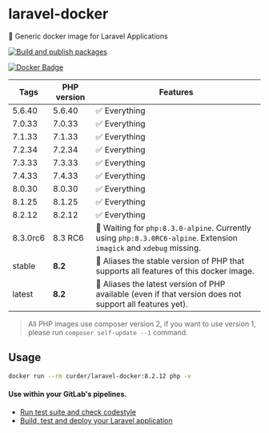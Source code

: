 # laravel-docker

🐳 Generic docker image for Laravel Applications

[![Build and publish packages](https://github.com/curder/laravel-docker/actions/workflows/packages.yml/badge.svg?branch=master)](https://github.com/curder/laravel-docker/actions/workflows/packages.yml)

[![Docker Badge](https://img.shields.io/docker/pulls/curder/laravel-docker)](https://hub.docker.com/r/curder/laravel-docker/)

| Tags     | PHP version | Features                                                                                                            |
|----------|-------------|---------------------------------------------------------------------------------------------------------------------|
| 5.6.40   | 5.6.40      | ✅ Everything                                                                                                        |
| 7.0.33   | 7.0.33      | ✅ Everything                                                                                                        |
| 7.1.33   | 7.1.33      | ✅ Everything                                                                                                        |
| 7.2.34   | 7.2.34      | ✅ Everything                                                                                                        |
| 7.3.33   | 7.3.33      | ✅ Everything                                                                                                        |
| 7.4.33   | 7.4.33      | ✅ Everything                                                                                                        |
| 8.0.30   | 8.0.30      | ✅ Everything                                                                                                        |
| 8.1.25   | 8.1.25      | ✅ Everything                                                                                                        |
| 8.2.12   | 8.2.12      | ✅ Everything                                                                                                        |
| 8.3.0rc6 | 8.3 RC6     | 🚧 Waiting for `php:8.3.0-alpine`. Currently using `php:8.3.0RC6-alpine`. Extension `imagick` and `xdebug` missing. |
| stable   | **8.2**     | 🔗 Aliases the stable version of PHP that supports all features of this docker image.                               |
| latest   | **8.2**     | 🔗 Aliases the latest version of PHP available (even if that version does not support all features yet).            |                            

> All PHP images use composer version 2, if you want to use version 1, please run `composer self-update --1` command.

## Usage

```bash
docker run --rm curder/laravel-docker:8.2.12 php -v
```

#### Use within your GitLab's pipelines.

* [Run test suite and check codestyle](http://lorisleiva.com/using-gitlabs-pipeline-with-laravel/)
* [Build, test and deploy your Laravel application](http://lorisleiva.com/laravel-deployment-using-gitlab-pipelines/)
